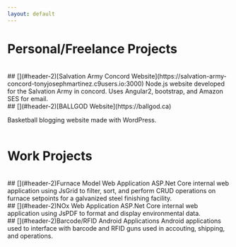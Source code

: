 ```yaml
---
layout: default
---
```


# [](#header-1)Personal/Freelance Projects
<br>
## [](#header-2)[Salvation Army Concord Website](https://salvation-army-concord-tonyjosephmartinez.c9users.io:3000)
Node.js website developed for the Salvation Army in concord. Uses Angular2, bootstrap, and Amazon SES for email.
<br>
## [](#header-2)[BALLGOD Website](https://ballgod.ca)

Basketball blogging website made with WordPress.
<br>&nbsp;<br>
# [](#header-1)Work Projects
<br>
## [](#header-2)Furnace Model Web Application
ASP.Net Core internal web application using JsGrid to filter, sort, and perform CRUD operations on furnace setpoints for a galvanized steel finishing facility.
<br>
## [](#header-2)NOx Web Application
ASP.Net Core internal web application using JsPDF to format and display environmental data.
<br>
## [](#header-2)Barcode/RFID Android Applications
Android applications used to interface with barcode and RFID guns used in accouting, shipping, and operations.

